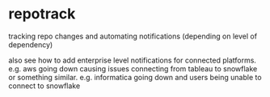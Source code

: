 # repotrack
tracking repo changes and automating notifications (depending on level of dependency)

also see how to add enterprise level notifications for connected platforms.
e.g. aws going down causing issues connecting from tableau to snowflake or something similar.
e.g. informatica going down and users being unable to connect to snowflake 
